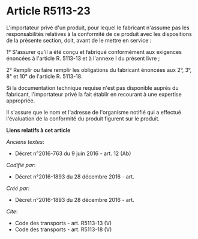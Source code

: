 # Article R5113-23

L'importateur privé d'un produit, pour lequel le fabricant n'assume pas les responsabilités relatives à la conformité de ce
produit avec les dispositions de la présente section, doit, avant de le mettre en service : 

1° S'assurer qu'il a été conçu et fabriqué conformément aux exigences énoncées à l'article R. 5113-13 et à l'annexe I du
présent livre ; 

2° Remplir ou faire remplir les obligations du fabricant énoncées aux 2°, 3°, 8° et 10° de l'article R. 5113-18. 

Si la documentation technique requise n'est pas disponible auprès du fabricant, l'importateur privé la fait établir en
recourant à une expertise appropriée. 

Il s'assure que le nom et l'adresse de l'organisme notifié qui a effectué l'évaluation de la conformité du produit figurent
sur le produit.

**Liens relatifs à cet article**

_Anciens textes_:

  - Décret n°2016-763 du 9 juin 2016 - art. 12 (Ab)

_Codifié par_:

  - Décret n°2016-1893 du 28 décembre 2016 - art.

_Créé par_:

  - Décret n°2016-1893 du 28 décembre 2016 - art.

_Cite_:

  - Code des transports - art. R5113-13 (V)
  - Code des transports - art. R5113-18 (V)
